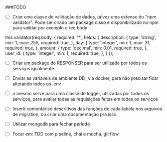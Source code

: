 ###TODO

-[ ] Criar uma classe de validação de dados, talvez uma extenao do "npm validator". Pode ser criado um package disso e disponibilizado no npm
para validar por exemplo o req.body

this.validator(req.body, {
    required: '*',
    fields: {
        description: {
            type: 'string',
            min: 1,
            max: 255,
            required: true,
        },
        day: {
            type: 'integer',
            min: 1,
            max: 31,
            required: true,
        },
        amount: {
            type: 'decimal',
            min: 0.01,
            required: true,
        },
        user_id: {
            type: 'integer',
            min: 1,
            required: true,
        },
    }
});

-[ ] Criar um package do RESPONSER para ser utilizado por todos os serviços igualmente

-[ ] Enviar as variaveis de ambiente DB_ via docker, para não precisar ficar alterando todos os .env

-[ ] o mesmo serve para uma classe de logger, utilizadas por todos os serviços, para avaliar todas as requisições feitas em todos os serviços

-[ ] Inserir comentáriso descritivos das funções de cada tabela nos arquivos de migration, ou criar uma documentação pra isso.

-[ ] Utilizar mongodb para fechar período

-[ ] Focar em: TDD com pipeline, chai e mocha, git flow